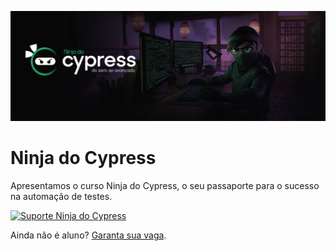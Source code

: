 ![Ninja do Cypress](./.github/cover.png)

<h1>Ninja do Cypress</h1>
<p>Apresentamos o curso Ninja do Cypress, o seu passaporte para o sucesso na automação de testes.</p>

<a href="https://github.com/orgs/ninjadocypress/discussions">
  <img src="[(https://raw.githubusercontent.com/ninjadocypress/.github/refs/heads/main/.github/suporte.png)]" alt="Suporte Ninja do Cypress">
</a>

Ainda não é aluno? [Garanta sua vaga](https://ninjadocypress.com.br/).
